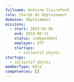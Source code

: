 ```yaml
---
fullname: Antoine Clairefond
role: Chargé de déploiement
domaine: Déploiement
missions:
  - start: 2023-02-06
    end: 2024-08-31
    status: independent
    employer: UT7
    startups:
      - collectif_objets
startups:
  - collectif_objets
memberType: beta
competences: []
---
```

